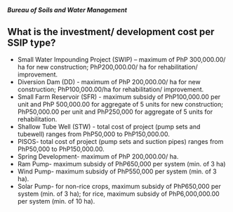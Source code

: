 ##### Bureau of Soils and Water Management

## What is the investment/ development cost per SSIP type?


 - Small Water Impounding Project (SWIP) – maximum of PhP 300,000.00/ ha for new construction; PhP200,000.00/ ha for rehabilitation/ improvement.
 - Diversion Dam (DD) - maximum of PhP 200,000.00/ ha for new construction; PhP100,000.00/ha for rehabilitation/ improvement.
 - Small Farm Reservoir (SFR) - maximum subsidy of PhP100,000.00 per unit and PhP 500,000.00 for aggregate of 5 units for new construction; PhP50,000.00 per unit and PhP250,000 for aggregate of 5 units for rehabilitation.
 - Shallow Tube Well (STW) - total cost of project (pump sets and tubewell) ranges from PhP50,000 to PhP150,000.00.
 - PISOS- total cost of project (pump sets and suction pipes) ranges from PhP50,000 to PhP150,000.00.
 - Spring Development- maximum of PhP 200,000.00/ ha.
 - Ram Pump- maximum subsidy of PhP650,000 per system (min. of 3 ha)
 - Wind Pump- maximum subsidy of PhP550,000 per system (min. of 3 ha).
 - Solar Pump- for non-rice crops, maximum subsidy of PhP650,000 per system (min. of 3 ha); for rice, maximum subsidy of PhP6,000,000.00 per system (min. of 10 ha).
